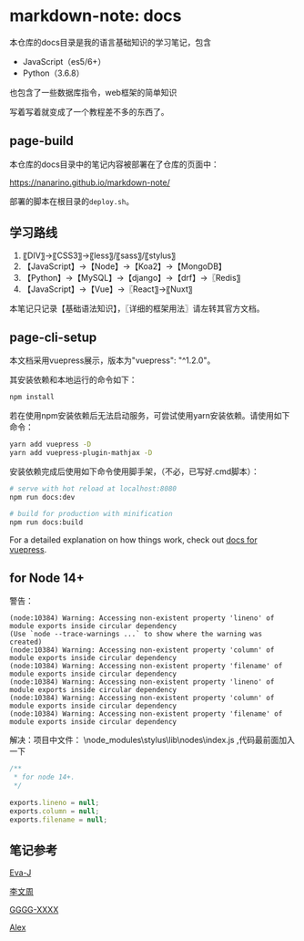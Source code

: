 # markdown-note: docs

本仓库的docs目录是我的语言基础知识的学习笔记，包含

- JavaScript（es5/6+）
- Python（3.6.8）

也包含了一些数据库指令，web框架的简单知识

写着写着就变成了一个教程差不多的东西了。



## page-build

本仓库的docs目录中的笔记内容被部署在了仓库的页面中：

<https://nanarino.github.io/markdown-note/>

部署的脚本在根目录的`deploy.sh`。



## 学习路线

1. 〖DIV〗→〖CSS3〗→〖less〗/〖sass〗/〖stylus〗
2. 【JavaScript】→【Node】→【Koa2】→【MongoDB】
3. 【Python】→【MySQL】→【django】→【drf】→〖Redis〗
4. 【JavaScript】→【Vue】→〖React〗→〖Nuxt〗

本笔记只记录【基础语法知识】，〖详细的框架用法〗请左转其官方文档。



## page-cli-setup

本文档采用vuepress展示，版本为"vuepress": "^1.2.0"。

其安装依赖和本地运行的命令如下：

```bash
npm install
```

若在使用npm安装依赖后无法启动服务，可尝试使用yarn安装依赖。请使用如下命令：

```bash
yarn add vuepress -D
yarn add vuepress-plugin-mathjax -D
```

安装依赖完成后使用如下命令使用脚手架，（不必，已写好.cmd脚本）：

```bash
# serve with hot reload at localhost:8080
npm run docs:dev

# build for production with minification
npm run docs:build
```

For a detailed explanation on how things work, check out [docs for vuepress](https://github.com/vuejs/vuepress).



## for Node 14+

警告：

```log
(node:10384) Warning: Accessing non-existent property 'lineno' of module exports inside circular dependency
(Use `node --trace-warnings ...` to show where the warning was created)
(node:10384) Warning: Accessing non-existent property 'column' of module exports inside circular dependency
(node:10384) Warning: Accessing non-existent property 'filename' of module exports inside circular dependency
(node:10384) Warning: Accessing non-existent property 'lineno' of module exports inside circular dependency
(node:10384) Warning: Accessing non-existent property 'column' of module exports inside circular dependency
(node:10384) Warning: Accessing non-existent property 'filename' of module exports inside circular dependency
```

解决：项目中文件： \node_modules\stylus\lib\nodes\index.js ,代码最前面加入一下

```js
/**
 * for node 14+.
 */
 
exports.lineno = null;
exports.column = null;
exports.filename = null;
```





## 笔记参考

[Eva-J](https://www.cnblogs.com/Eva-J/p/7277026.html)

[李文周](https://www.cnblogs.com/liwenzhou/p/9959979.html)

[GGGG-XXXX](https://www.cnblogs.com/GGGG-XXXX/p/9564651.html)

[Alex](https://www.cnblogs.com/alex3714/articles/5760582.html)

